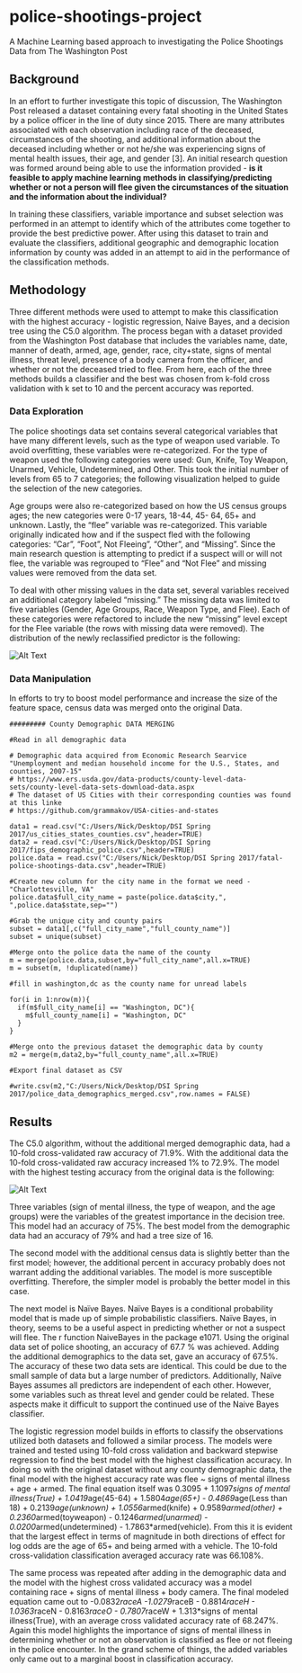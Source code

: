 # police-shootings-project
A Machine Learning based approach to investigating the Police Shootings Data from The Washington Post

## Background
In an effort to further investigate this topic of discussion, The Washington Post released a dataset containing every fatal shooting in the United States by a police officer in the line of duty since 2015. There are many attributes associated with each observation including race of the deceased, circumstances of the shooting, and additional information about the deceased including whether or not he/she was experiencing signs of mental health issues, their age, and gender [3]. An initial research question was formed around being able to use the information provided - **is it feasible to apply machine learning methods in classifying/predicting whether or not a person will flee given the circumstances of the situation and the information about the individual?**

In training these classifiers, variable importance and subset selection was performed in an attempt to identify which of the attributes come together to provide the best predictive power. After using this dataset to train and evaluate the classifiers, additional geographic and demographic location information by county was added in an attempt to aid in the performance of the classification methods.

## Methodology
Three different methods were used to attempt to make this classification with the highest accuracy - logistic regression, Naive Bayes, and a decision tree using the C5.0 algorithm. The process began with a dataset provided from the Washington Post database that includes the variables name, date, manner of death, armed, age, gender, race, city+state, signs of mental illness, threat level, presence of a body camera from the officer, and whether or not the deceased tried to flee. From here, each of the three methods builds a classifier and the best was chosen from k-fold cross validation with k set to 10 and the percent accuracy was reported.

### Data Exploration 
The police shootings data set contains several categorical variables that have many different levels, such as the type of weapon used variable. To avoid overfitting, these variables were re-categorized. For the type of weapon used the following categories were used: Gun, Knife, Toy Weapon, Unarmed, Vehicle, Undetermined, and Other. This took the initial number of levels from 65 to 7 categories; the following visualization helped to guide the selection of the new categories. 

Age groups were also re-categorized based on how the US census groups ages; the new categories were 0-17 years, 18-44, 45- 64, 65+ and unknown. Lastly, the “flee” variable was re-categorized. This variable originally indicated how and if the suspect fled with the following categories: “Car”, “Foot”, Not Fleeing”, “Other”, and “Missing”. Since the main research question is attempting to predict if a suspect will or will not flee, the variable was regrouped to “Flee” and “Not Flee” and missing values were removed from the data set.

To deal with other missing values in the data set, several variables received an additional category labeled “missing.” The missing data was limited to five variables (Gender, Age Groups, Race, Weapon Type, and Flee). Each of these categories were refactored to include the new “missing” level except for the Flee variable (the rows with missing data were removed). The distribution of the newly reclassified predictor is the following:  

![Alt Text](https://rawgithub.com/nickkimer/police-shootings-project/gh-pages/fleeing.png)


### Data Manipulation
In efforts to try to boost model performance and increase the size of the feature space, census data was merged onto the original Data.

```
######### County Demographic DATA MERGING

#Read in all demographic data

# Demographic data acquired from Economic Research Searvice "Unemployment and median household income for the U.S., States, and counties, 2007-15"
# https://www.ers.usda.gov/data-products/county-level-data-sets/county-level-data-sets-download-data.aspx
# The dataset of US Cities with their corresponding counties was found at this linke
# https://github.com/grammakov/USA-cities-and-states

data1 = read.csv("C:/Users/Nick/Desktop/DSI Spring 2017/us_cities_states_counties.csv",header=TRUE)
data2 = read.csv("C:/Users/Nick/Desktop/DSI Spring 2017/fips_demographic_police.csv",header=TRUE)
police.data = read.csv("C:/Users/Nick/Desktop/DSI Spring 2017/fatal-police-shootings-data.csv",header=TRUE)

#Create new column for the city name in the format we need - "Charlottesville, VA"
police.data$full_city_name = paste(police.data$city,", ",police.data$state,sep="")

#Grab the unique city and county pairs 
subset = data1[,c("full_city_name","full_county_name")]
subset = unique(subset)

#Merge onto the police data the name of the county
m = merge(police.data,subset,by="full_city_name",all.x=TRUE)
m = subset(m, !duplicated(name))

#fill in washington,dc as the county name for unread labels 

for(i in 1:nrow(m)){
  if(m$full_city_name[i] == "Washington, DC"){
    m$full_county_name[i] = "Washington, DC"
  }
}

#Merge onto the previous dataset the demographic data by county
m2 = merge(m,data2,by="full_county_name",all.x=TRUE)

#Export final dataset as CSV

#write.csv(m2,"C:/Users/Nick/Desktop/DSI Spring 2017/police_data_demographics_merged.csv",row.names = FALSE)

```


## Results

The C5.0 algorithm, without the additional merged demographic data, had a 10-fold cross-validated raw accuracy of 71.9%. With the additional data the 10-fold cross-validated raw accuracy increased 1% to 72.9%. The model with the highest testing accuracy from the original data is the following: 

![Alt Text](https://rawgithub.com/nickkimer/police-shootings-project/gh-pages/treediagram.png)

Three variables (sign of mental illness, the type of weapon, and the age groups) were the variables of the greatest importance in the decision tree. This model had an accuracy of 75%. 
The best model from the demographic data had an accuracy of 79% and had a tree size of 16. 

The second model with the additional census data is slightly better than the first model; however, the additional percent in accuracy probably does not warrant adding the additional variables. The model is more susceptible overfitting. Therefore, the simpler model is probably the better model in this case. 

The next model is Naïve Bayes. Naïve Bayes is a conditional probability model that is made up of simple probabilistic classifiers. Naïve Bayes, in theory, seems to be a useful aspect in predicting whether or not a suspect will flee. The r function NaiveBayes in the package e1071. Using the original data set of police shooting, an accuracy of 67.7 % was achieved. Adding the additional demographics to the data set, gave an accuracy of 67.5%. The accuracy of these two data sets are identical. This could be due to the small sample of data but a large number of predictors. Additionally, Naïve Bayes assumes all predictors are independent of each other. However, some variables such as threat level and gender could be related. These aspects make it difficult to support the continued use of the Naive Bayes classifier. 

The logistic regression model builds in efforts to classify the observations utilized both datasets and followed a similar process. The models were trained and tested using 10-fold cross validation and backward stepwise regression to find the best model with the highest classification accuracy. In doing so with the original dataset without any county demographic data, the final model with the highest accuracy rate was flee ~ signs of mental illness + age + armed. The final equation itself was 0.3095 + 1.1097*signs of mental illness(True) + 1.0419*age(45-64) + 1.5804*age(65+) - 0.4869*age(Less than 18) + 0.2139*age(unknown) + 1.0556*armed(knife) + 0.9589*armed(other) + 0.2360*armed(toyweapon) - 0.1246*armed(unarmed) - 0.0200*armed(undetermined) - 1.7863*armed(vehicle). From this it is evident that the largest effect in terms of magnitude in both directions of effect for log odds are the age of 65+ and being armed with a vehicle. The 10-fold cross-validation classification averaged accuracy rate was 66.108%.

The same process was repeated after adding in the demographic data and the model with the highest cross validated accuracy was a model containing race + signs of mental illness + body camera. The final modeled equation came out to -0.0832*raceA -1.0279*raceB - 0.8814*raceH - 1.0363*raceN - 0.8163*raceO - 0.7807*raceW + 1.313*signs of mental illness(True), with an average cross validated accuracy rate of 68.247%. Again this model highlights the importance of signs of mental illness in determining whether or not an observation is classified as flee or not fleeing in the police encounter. In the grand scheme of things, the added variables only came out to a marginal boost in classification accuracy.

